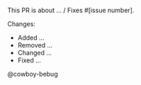 This PR is about ... / Fixes #[issue number].

Changes:
- Added ...
- Removed ...
- Changed ...
- Fixed ...

@cowboy-bebug
